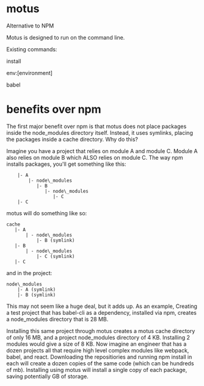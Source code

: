 # motus
Alternative to NPM

Motus is designed to run on the command line.

Existing commands:

install

env:[environment]

babel

# benefits over npm

The first major benefit over npm is that motus does not place packages inside the node\_modules directory itself. Instead, it uses symlinks, placing the packages inside a cache directory. Why do this?

Imagine you have a project that relies on module A and module C. Module A also relies on module B which ALSO relies on module C. The way npm installs packages, you'll get something like this:

```node\_modules
    |- A
	    |- node\_modules
		   |- B
			  |- node\_modules
			     |- C
    |- C
```	
motus will do something like so:
```
cache
   |- A
       | - node\_modules
           |- B (symlink)
   |- B
       | - node\_modules
           |- C (symlink)
   |- C
```
and in the project:
```
node\_modules
    |- A (symlink)
    |- B (symlink)
```	
This may not seem like a huge deal, but it adds up. As an example, Creating a test project that has babel-cli as a dependency, installed via npm, creates a node\_modules directory that is 28 MB.

Installing this same project through motus creates a motus cache directory of only 16 MB, and a project node\_modules directory of 4 KB. Installing 2 modules would give a size of 8 KB. Now imagine an engineer that has a dozen projects all that require high level complex modules like webpack, babel, and react. Downloading the repositiories and running npm install in each will create a dozen copies of the same code (which can be hundreds of mb). Installing using motus will install a single copy of each package, saving potentially GB of storage.